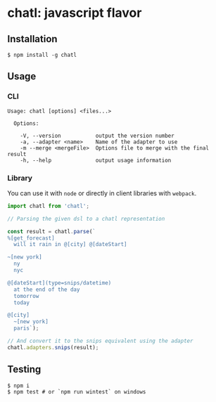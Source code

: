 chatl: javascript flavor
===

## Installation

```console
$ npm install -g chatl
```

## Usage

### CLI

```console
Usage: chatl [options] <files...>

  Options:

    -V, --version           output the version number
    -a, --adapter <name>    Name of the adapter to use
    -m --merge <mergeFile>  Options file to merge with the final result
    -h, --help              output usage information
```

### Library

You can use it with `node` or directly in client libraries with `webpack`.

```javascript
import chatl from 'chatl';

// Parsing the given dsl to a chatl representation

const result = chatl.parse(`
%[get_forecast]
  will it rain in @[city] @[dateStart]

~[new york]
  ny
  nyc

@[dateStart](type=snips/datetime)
  at the end of the day
  tomorrow
  today

@[city]
  ~[new york]
  paris`);

// And convert it to the snips equivalent using the adapter
chatl.adapters.snips(result);
```

## Testing

```console
$ npm i
$ npm test # or `npm run wintest` on windows
```